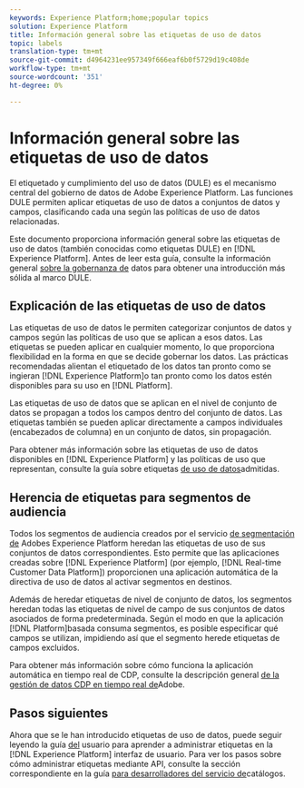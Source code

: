 ```yaml
---
keywords: Experience Platform;home;popular topics
solution: Experience Platform
title: Información general sobre las etiquetas de uso de datos
topic: labels
translation-type: tm+mt
source-git-commit: d4964231ee957349f666eaf6b0f5729d19c408de
workflow-type: tm+mt
source-wordcount: '351'
ht-degree: 0%

---
```



# Información general sobre las etiquetas de uso de datos

El etiquetado y cumplimiento del uso de datos (DULE) es el mecanismo central del gobierno de datos de Adobe Experience Platform. Las funciones DULE permiten aplicar etiquetas de uso de datos a conjuntos de datos y campos, clasificando cada una según las políticas de uso de datos relacionadas.

Este documento proporciona información general sobre las etiquetas de uso de datos (también conocidas como etiquetas DULE) en [!DNL Experience Platform]. Antes de leer esta guía, consulte la información general [sobre la gobernanza de](../home.md) datos para obtener una introducción más sólida al marco DULE.

## Explicación de las etiquetas de uso de datos

Las etiquetas de uso de datos le permiten categorizar conjuntos de datos y campos según las políticas de uso que se aplican a esos datos. Las etiquetas se pueden aplicar en cualquier momento, lo que proporciona flexibilidad en la forma en que se decide gobernar los datos. Las prácticas recomendadas alientan el etiquetado de los datos tan pronto como se ingieran [!DNL Experience Platform]o tan pronto como los datos estén disponibles para su uso en [!DNL Platform].

Las etiquetas de uso de datos que se aplican en el nivel de conjunto de datos se propagan a todos los campos dentro del conjunto de datos. Las etiquetas también se pueden aplicar directamente a campos individuales (encabezados de columna) en un conjunto de datos, sin propagación.

Para obtener más información sobre las etiquetas de uso de datos disponibles en [!DNL Experience Platform] y las políticas de uso que representan, consulte la guía sobre etiquetas [de uso de datos](reference.md)admitidas.

## Herencia de etiquetas para segmentos de audiencia

Todos los segmentos de audiencia creados por el servicio [de segmentación de](../../segmentation/home.md) Adobes Experience Platform heredan las etiquetas de uso de sus conjuntos de datos correspondientes. Esto permite que las aplicaciones creadas sobre [!DNL Experience Platform] (por ejemplo, [!DNL Real-time Customer Data Platform]) proporcionen una aplicación automática de la directiva de uso de datos al activar segmentos en destinos.

Además de heredar etiquetas de nivel de conjunto de datos, los segmentos heredan todas las etiquetas de nivel de campo de sus conjuntos de datos asociados de forma predeterminada. Según el modo en que la aplicación [!DNL Platform]basada consuma segmentos, es posible especificar qué campos se utilizan, impidiendo así que el segmento herede etiquetas de campos excluidos.

Para obtener más información sobre cómo funciona la aplicación automática en tiempo real de CDP, consulte la descripción general [de la gestión de datos CDP en tiempo real de](../../rtcdp/privacy/data-governance-overview.md#enforce-data-usage-compliance)Adobe.

<!-- (Add after DEC mapping reference is added to AAM docs to link out to)
### Inheritance from Adobe Audience Manager Data Export Controls

Experience Platform has the ability to share segments with Adobe Audience Manager. Any Data Export Controls that have been applied to Audience Manager segments are translated to equivalent labels and marketing actions recognized by Experience Platform Data Governance.

For a reference on how specific Data Export Controls map to data usage labels in Platform, please refer to the [Audience Manager documentation](https://docs.adobe.com/content/help/en/audience-manager/user-guide/features/data-export-controls.html).
-->

## Pasos siguientes

Ahora que se le han introducido etiquetas de uso de datos, puede seguir leyendo la guía [del](user-guide.md) usuario para aprender a administrar etiquetas en la [!DNL Experience Platform] interfaz de usuario. Para ver los pasos sobre cómo administrar etiquetas mediante API, consulte la sección correspondiente en la guía [para desarrolladores del servicio de](../../catalog/api/labels.md)catálogos.